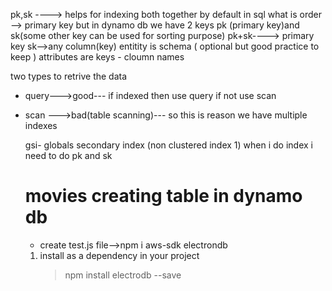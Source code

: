 pk,sk ----> helps for indexing both together
by default in sql what is order --> primary key
but in dynamo db we have 2 keys pk (primary key)and sk(some other key can be used for sorting purpose)
pk+sk----> primary key
sk-->any column(key)
entitity is schema ( optional but good practice to keep )
attributes are keys - cloumn names

two types to retrive the data

- query--->good--- if indexed then use query if not use scan
- scan --->bad(table scanning)---
  so this is reason we have multiple indexes

  gsi- globals secondary index (non clustered index 1)
  when i do index i need to do pk and sk

  # movies creating table in dynamo db

  - create test.js file-->npm i aws-sdk electrondb

  1. install as a dependency in your project
     > npm install electrodb --save
